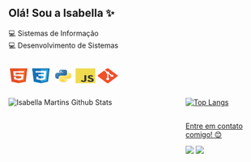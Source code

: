 ##   Olá! Sou a Isabella ✨ 

💻 Sistemas de Informação 
<br> 
💻 Desenvolvimento de Sistemas 

<br/>
 <div align="left">
  <img align="center" alt="logo-HTML" height="30" width="40" src="https://raw.githubusercontent.com/devicons/devicon/master/icons/html5/html5-original.svg">
  <img align="center" alt="logo-CSS" height="30" width="40" src="https://raw.githubusercontent.com/devicons/devicon/master/icons/css3/css3-original.svg">
  <img align="center" alt="logo-Python" height="30" width="40" src="https://raw.githubusercontent.com/devicons/devicon/master/icons/python/python-original.svg">
  <img align="center" alt="logo-Javascript" height="30" width="40" src="https://raw.githubusercontent.com/devicons/devicon/master/icons/javascript/javascript-original.svg">
  <img align="center" alt="logo-Git" height="30" width="40" src="https://raw.githubusercontent.com/devicons/devicon/master/icons/git/git-original.svg">
 </div>
 
 ##
  <div>
  <a href="https://github.com/ibellmartins">
    <img height="180em" width="350px" align="left" alt="Isabella Martins Github Stats" src="https://github-readme-stats.vercel.app/api?username=ibellmartins&show_icons=true&hide_border=true&theme=dracula"/>
    <img height="180em" width="350px" alt="Top Langs" src="https://github-readme-stats.vercel.app/api/top-langs/?username=ibellmartins&layout=compact&langs_count=7&theme=dracula" />
</div>
 
 ##
 
Entre em contato comigo! 😊
<div>
  <a href = "https://www.linkedin.com/in/isabella-martins-sofia/"><img src="https://img.shields.io/badge/-Linkedin-%23333?style=for-the-badge&logo=gmail&logoColor=pink" target="_blank"></a>
  <a href ="mailto:bellasofiamartins@gmail.com"><img src="https://img.shields.io/badge/-Gmail-%23333?style=for-the-badge&logo=gmail&logoColor=pink" target="_blank"></a>
 </div>

